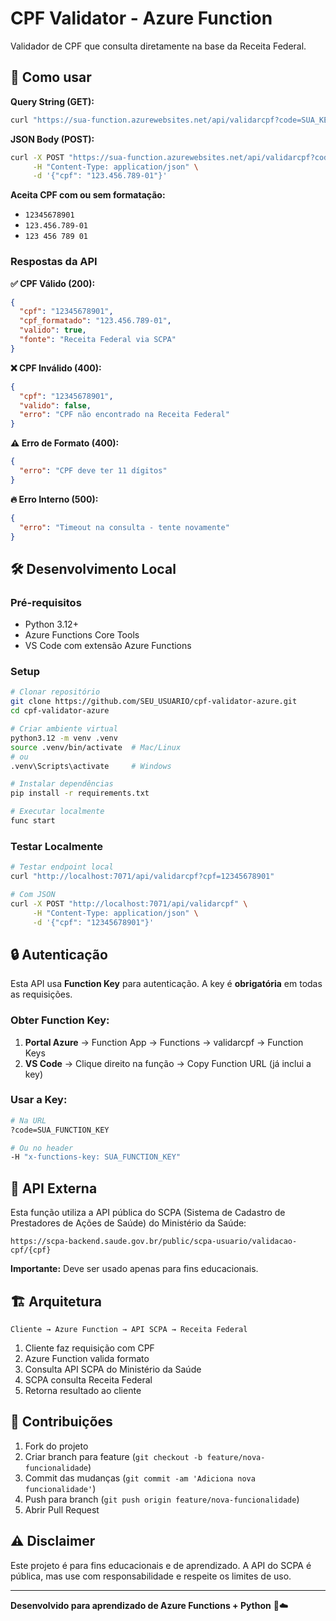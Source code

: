 # CPF Validator - Azure Function

Validador de CPF que consulta diretamente na base da Receita Federal.

## 🚀 Como usar

**Query String (GET):**

```bash
curl "https://sua-function.azurewebsites.net/api/validarcpf?code=SUA_KEY&cpf=12345678901"
```

**JSON Body (POST):**

```bash
curl -X POST "https://sua-function.azurewebsites.net/api/validarcpf?code=SUA_KEY" \
     -H "Content-Type: application/json" \
     -d '{"cpf": "123.456.789-01"}'
```

**Aceita CPF com ou sem formatação:**

- `12345678901`
- `123.456.789-01`
- `123 456 789 01`

### Respostas da API

**✅ CPF Válido (200):**

```json
{
  "cpf": "12345678901",
  "cpf_formatado": "123.456.789-01",
  "valido": true,
  "fonte": "Receita Federal via SCPA"
}
```

**❌ CPF Inválido (400):**

```json
{
  "cpf": "12345678901",
  "valido": false,
  "erro": "CPF não encontrado na Receita Federal"
}
```

**⚠️ Erro de Formato (400):**

```json
{
  "erro": "CPF deve ter 11 dígitos"
}
```

**🔥 Erro Interno (500):**

```json
{
  "erro": "Timeout na consulta - tente novamente"
}
```

## 🛠️ Desenvolvimento Local

### Pré-requisitos

- Python 3.12+
- Azure Functions Core Tools
- VS Code com extensão Azure Functions

### Setup

```bash
# Clonar repositório
git clone https://github.com/SEU_USUARIO/cpf-validator-azure.git
cd cpf-validator-azure

# Criar ambiente virtual
python3.12 -m venv .venv
source .venv/bin/activate  # Mac/Linux
# ou
.venv\Scripts\activate     # Windows

# Instalar dependências
pip install -r requirements.txt

# Executar localmente
func start
```

### Testar Localmente

```bash
# Testar endpoint local
curl "http://localhost:7071/api/validarcpf?cpf=12345678901"

# Com JSON
curl -X POST "http://localhost:7071/api/validarcpf" \
     -H "Content-Type: application/json" \
     -d '{"cpf": "12345678901"}'
```

## 🔒 Autenticação

Esta API usa **Function Key** para autenticação. A key é **obrigatória** em todas as requisições.

### Obter Function Key:

1. **Portal Azure** → Function App → Functions → validarcpf → Function Keys
2. **VS Code** → Clique direito na função → Copy Function URL (já inclui a key)

### Usar a Key:

```bash
# Na URL
?code=SUA_FUNCTION_KEY

# Ou no header
-H "x-functions-key: SUA_FUNCTION_KEY"
```

## 📡 API Externa

Esta função utiliza a API pública do SCPA (Sistema de Cadastro de Prestadores de Ações de Saúde) do Ministério da Saúde:

```
https://scpa-backend.saude.gov.br/public/scpa-usuario/validacao-cpf/{cpf}
```

**Importante:** Deve ser usado apenas para fins educacionais.

## 🏗️ Arquitetura

```
Cliente → Azure Function → API SCPA → Receita Federal
```

1. Cliente faz requisição com CPF
2. Azure Function valida formato
3. Consulta API SCPA do Ministério da Saúde
4. SCPA consulta Receita Federal
5. Retorna resultado ao cliente

## 🤝 Contribuições

1. Fork do projeto
2. Criar branch para feature (`git checkout -b feature/nova-funcionalidade`)
3. Commit das mudanças (`git commit -am 'Adiciona nova funcionalidade'`)
4. Push para branch (`git push origin feature/nova-funcionalidade`)
5. Abrir Pull Request

## ⚠️ Disclaimer

Este projeto é para fins educacionais e de aprendizado. A API do SCPA é pública, mas use com responsabilidade e respeite os limites de uso.

---

**Desenvolvido para aprendizado de Azure Functions + Python** 🐍☁️
